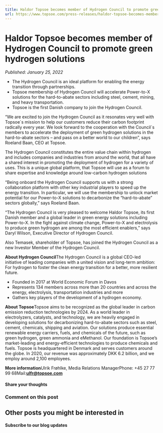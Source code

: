 ```yaml
---
title: Haldor Topsoe becomes member of Hydrogen Council to promote green hydrogen solutions
url: https://www.topsoe.com/press-releases/haldor-topsoe-becomes-member-of-hydrogen-council#main-content
---
```


# Haldor Topsoe becomes member of Hydrogen Council to promote green hydrogen solutions

*Published: January 25, 2022*

- The Hydrogen Council is an ideal platform for enabling the energy transition through partnerships.
- Topsoe membership of Hydrogen Council will accelerate Power-to-X solutions for the hard-to-abate sectors including steel, cement, mining, and heavy transportation.
- Topsoe is the first Danish company to join the Hydrogen Council.

“We are excited to join the Hydrogen Council as it resonates very well with Topsoe´s mission to help our customers reduce their carbon footprint radically every year. We look forward to the cooperation with the Council´s members to accelerate the deployment of green hydrogen solutions in the hard-to-abate sectors – and pass on a better world to our children”, says Roeland Baan, CEO at Topsoe.

The Hydrogen Council constitutes the entire value chain within hydrogen and includes companies and industries from around the world, that all have a shared interest in promoting the deployment of hydrogen for a variety of uses. This is a unique global platform, that Topsoe will use as a forum to share expertise and knowledge around low-carbon hydrogen solutions

“Being onboard the Hydrogen Council supports us with a strong collaboration platform with other key industrial players to speed up the energy transition. In particular, we will use the membership to unlock market potential for our Power-to-X solutions to decarbonize the “hard-to-abate” sectors globally,” says Roeland Baan.

“The Hydrogen Council is very pleased to welcome Haldor Topsoe, its first Danish member and a global leader in green energy solutions including Power-to-X. In the fight against climate change, Power-to-X and electrolysis to produce green hydrogen are among the most efficient enablers,” says Daryl Wilson, Executive Director of Hydrogen Council.

Also Temasek, shareholder of Topsoe, has joined the Hydrogen Council as a new Investor Member of the Hydrogen Council.

**About Hydrogen Council**The Hydrogen Council is a global CEO-led initiative of leading companies with a united vision and long-term ambition: For hydrogen to foster the clean energy transition for a better, more resilient future.

- Founded in 2017 at World Economic Forum in Davos
- Represents 134 members across more than 20 countries and across the energy, electrolysis, transportation industries and more
- Gathers key players of the development of a hydrogen economy.

**About Topsoe**Topsoe aims to be recognized as the global leader in carbon emission reduction technologies by 2024. As a world leader in electrolyzers, catalysts, and technology, we are heavily engaged in developing solutions for decarbonizing hard-to-abate sectors such as steel, cement, chemicals, shipping and aviation. Our solutions produce essential renewable energy carriers, fuels, and chemicals of the future, such as green hydrogen, green ammonia and eMethanol. Our foundation is Topsoe’s market-leading and energy-efficient technologies to produce chemicals and fuels. Topsoe is headquartered in Denmark and serves customers around the globe. In 2020, our revenue was approximately DKK 6.2 billion, and we employ around 2,100 employees.

******More information******Ulrik Frøhlke, Media Relations ManagerPhone: +45 27 77 99 68Mail:[**ulfr@topsoe.com**](mailto:ulfr@topsoe.com)

#### Share your thoughts

### Comment on this post

## Other posts you might be interested in

#### Subscribe to our blog updates